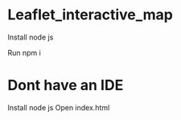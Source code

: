 # Leaflet_interactive_map

Install node js

Run npm i

# Dont have an IDE

Install node js
Open index.html
